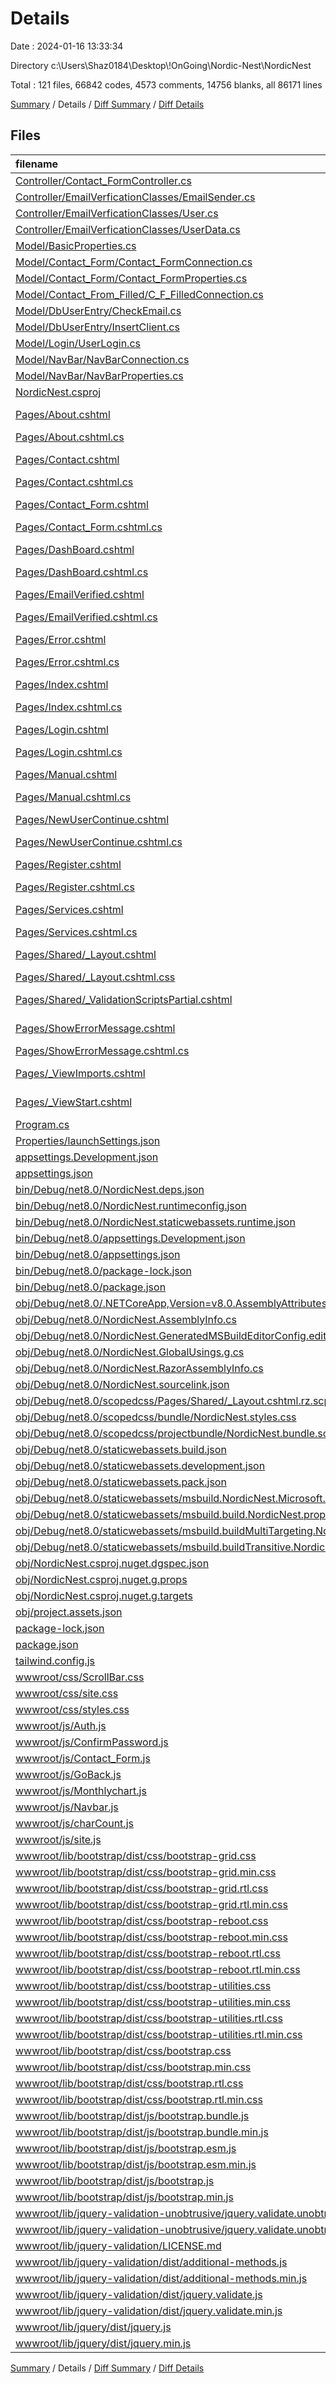 # Details

Date : 2024-01-16 13:33:34

Directory c:\\Users\\Shaz0184\\Desktop\\!OnGoing\\Nordic-Nest\\NordicNest

Total : 121 files,  66842 codes, 4573 comments, 14756 blanks, all 86171 lines

[Summary](results.md) / Details / [Diff Summary](diff.md) / [Diff Details](diff-details.md)

## Files
| filename | language | code | comment | blank | total |
| :--- | :--- | ---: | ---: | ---: | ---: |
| [Controller/Contact_FormController.cs](/Controller/Contact_FormController.cs) | C# | 14 | 0 | 4 | 18 |
| [Controller/EmailVerficationClasses/EmailSender.cs](/Controller/EmailVerficationClasses/EmailSender.cs) | C# | 25 | 0 | 6 | 31 |
| [Controller/EmailVerficationClasses/User.cs](/Controller/EmailVerficationClasses/User.cs) | C# | 10 | 0 | 1 | 11 |
| [Controller/EmailVerficationClasses/UserData.cs](/Controller/EmailVerficationClasses/UserData.cs) | C# | 7 | 0 | 4 | 11 |
| [Model/BasicProperties.cs](/Model/BasicProperties.cs) | C# | 14 | 0 | 7 | 21 |
| [Model/Contact_Form/Contact_FormConnection.cs](/Model/Contact_Form/Contact_FormConnection.cs) | C# | 52 | 2 | 11 | 65 |
| [Model/Contact_Form/Contact_FormProperties.cs](/Model/Contact_Form/Contact_FormProperties.cs) | C# | 18 | 0 | 9 | 27 |
| [Model/Contact_From_Filled/C_F_FilledConnection.cs](/Model/Contact_From_Filled/C_F_FilledConnection.cs) | C# | 40 | 3 | 9 | 52 |
| [Model/DbUserEntry/CheckEmail.cs](/Model/DbUserEntry/CheckEmail.cs) | C# | 40 | 8 | 10 | 58 |
| [Model/DbUserEntry/InsertClient.cs](/Model/DbUserEntry/InsertClient.cs) | C# | 55 | 1 | 8 | 64 |
| [Model/Login/UserLogin.cs](/Model/Login/UserLogin.cs) | C# | 42 | 3 | 10 | 55 |
| [Model/NavBar/NavBarConnection.cs](/Model/NavBar/NavBarConnection.cs) | C# | 51 | 3 | 12 | 66 |
| [Model/NavBar/NavBarProperties.cs](/Model/NavBar/NavBarProperties.cs) | C# | 16 | 0 | 8 | 24 |
| [NordicNest.csproj](/NordicNest.csproj) | XML | 24 | 0 | 7 | 31 |
| [Pages/About.cshtml](/Pages/About.cshtml) | ASP.NET Razor | 89 | 0 | 21 | 110 |
| [Pages/About.cshtml.cs](/Pages/About.cshtml.cs) | C# | 11 | 0 | 2 | 13 |
| [Pages/Contact.cshtml](/Pages/Contact.cshtml) | ASP.NET Razor | 74 | 1 | 19 | 94 |
| [Pages/Contact.cshtml.cs](/Pages/Contact.cshtml.cs) | C# | 11 | 0 | 2 | 13 |
| [Pages/Contact_Form.cshtml](/Pages/Contact_Form.cshtml) | ASP.NET Razor | 150 | 0 | 32 | 182 |
| [Pages/Contact_Form.cshtml.cs](/Pages/Contact_Form.cshtml.cs) | C# | 74 | 38 | 28 | 140 |
| [Pages/DashBoard.cshtml](/Pages/DashBoard.cshtml) | ASP.NET Razor | 345 | 2 | 34 | 381 |
| [Pages/DashBoard.cshtml.cs](/Pages/DashBoard.cshtml.cs) | C# | 26 | 16 | 12 | 54 |
| [Pages/EmailVerified.cshtml](/Pages/EmailVerified.cshtml) | ASP.NET Razor | 132 | 18 | 7 | 157 |
| [Pages/EmailVerified.cshtml.cs](/Pages/EmailVerified.cshtml.cs) | C# | 101 | 19 | 29 | 149 |
| [Pages/Error.cshtml](/Pages/Error.cshtml) | ASP.NET Razor | 23 | 0 | 4 | 27 |
| [Pages/Error.cshtml.cs](/Pages/Error.cshtml.cs) | C# | 22 | 0 | 7 | 29 |
| [Pages/Index.cshtml](/Pages/Index.cshtml) | ASP.NET Razor | 105 | 6 | 11 | 122 |
| [Pages/Index.cshtml.cs](/Pages/Index.cshtml.cs) | C# | 16 | 0 | 5 | 21 |
| [Pages/Login.cshtml](/Pages/Login.cshtml) | ASP.NET Razor | 88 | 0 | 1 | 89 |
| [Pages/Login.cshtml.cs](/Pages/Login.cshtml.cs) | C# | 58 | 6 | 14 | 78 |
| [Pages/Manual.cshtml](/Pages/Manual.cshtml) | ASP.NET Razor | 289 | 0 | 26 | 315 |
| [Pages/Manual.cshtml.cs](/Pages/Manual.cshtml.cs) | C# | 16 | 0 | 5 | 21 |
| [Pages/NewUserContinue.cshtml](/Pages/NewUserContinue.cshtml) | ASP.NET Razor | 5 | 0 | 1 | 6 |
| [Pages/NewUserContinue.cshtml.cs](/Pages/NewUserContinue.cshtml.cs) | C# | 19 | 0 | 2 | 21 |
| [Pages/Register.cshtml](/Pages/Register.cshtml) | ASP.NET Razor | 59 | 0 | 8 | 67 |
| [Pages/Register.cshtml.cs](/Pages/Register.cshtml.cs) | C# | 62 | 10 | 20 | 92 |
| [Pages/Services.cshtml](/Pages/Services.cshtml) | ASP.NET Razor | 161 | 0 | 31 | 192 |
| [Pages/Services.cshtml.cs](/Pages/Services.cshtml.cs) | C# | 11 | 0 | 2 | 13 |
| [Pages/Shared/_Layout.cshtml](/Pages/Shared/_Layout.cshtml) | ASP.NET Razor | 88 | 0 | 5 | 93 |
| [Pages/Shared/_Layout.cshtml.css](/Pages/Shared/_Layout.cshtml.css) | CSS | 38 | 2 | 9 | 49 |
| [Pages/Shared/_ValidationScriptsPartial.cshtml](/Pages/Shared/_ValidationScriptsPartial.cshtml) | ASP.NET Razor | 2 | 0 | 1 | 3 |
| [Pages/ShowErrorMessage.cshtml](/Pages/ShowErrorMessage.cshtml) | ASP.NET Razor | 7 | 0 | 1 | 8 |
| [Pages/ShowErrorMessage.cshtml.cs](/Pages/ShowErrorMessage.cshtml.cs) | C# | 11 | 0 | 2 | 13 |
| [Pages/_ViewImports.cshtml](/Pages/_ViewImports.cshtml) | ASP.NET Razor | 3 | 0 | 1 | 4 |
| [Pages/_ViewStart.cshtml](/Pages/_ViewStart.cshtml) | ASP.NET Razor | 3 | 0 | 1 | 4 |
| [Program.cs](/Program.cs) | C# | 25 | 17 | 16 | 58 |
| [Properties/launchSettings.json](/Properties/launchSettings.json) | JSON | 38 | 0 | 1 | 39 |
| [appsettings.Development.json](/appsettings.Development.json) | JSON | 16 | 0 | 1 | 17 |
| [appsettings.json](/appsettings.json) | JSON | 24 | 0 | 1 | 25 |
| [bin/Debug/net8.0/NordicNest.deps.json](/bin/Debug/net8.0/NordicNest.deps.json) | JSON | 180 | 0 | 0 | 180 |
| [bin/Debug/net8.0/NordicNest.runtimeconfig.json](/bin/Debug/net8.0/NordicNest.runtimeconfig.json) | JSON | 19 | 0 | 0 | 19 |
| [bin/Debug/net8.0/NordicNest.staticwebassets.runtime.json](/bin/Debug/net8.0/NordicNest.staticwebassets.runtime.json) | JSON | 1 | 0 | 0 | 1 |
| [bin/Debug/net8.0/appsettings.Development.json](/bin/Debug/net8.0/appsettings.Development.json) | JSON | 16 | 0 | 1 | 17 |
| [bin/Debug/net8.0/appsettings.json](/bin/Debug/net8.0/appsettings.json) | JSON | 24 | 0 | 1 | 25 |
| [bin/Debug/net8.0/package-lock.json](/bin/Debug/net8.0/package-lock.json) | JSON | 1,893 | 0 | 1 | 1,894 |
| [bin/Debug/net8.0/package.json](/bin/Debug/net8.0/package.json) | JSON | 16 | 0 | 1 | 17 |
| [obj/Debug/net8.0/.NETCoreApp,Version=v8.0.AssemblyAttributes.cs](/obj/Debug/net8.0/.NETCoreApp,Version=v8.0.AssemblyAttributes.cs) | C# | 3 | 1 | 1 | 5 |
| [obj/Debug/net8.0/NordicNest.AssemblyInfo.cs](/obj/Debug/net8.0/NordicNest.AssemblyInfo.cs) | C# | 9 | 9 | 5 | 23 |
| [obj/Debug/net8.0/NordicNest.GeneratedMSBuildEditorConfig.editorconfig](/obj/Debug/net8.0/NordicNest.GeneratedMSBuildEditorConfig.editorconfig) | Properties | 70 | 0 | 18 | 88 |
| [obj/Debug/net8.0/NordicNest.GlobalUsings.g.cs](/obj/Debug/net8.0/NordicNest.GlobalUsings.g.cs) | C# | 16 | 1 | 1 | 18 |
| [obj/Debug/net8.0/NordicNest.RazorAssemblyInfo.cs](/obj/Debug/net8.0/NordicNest.RazorAssemblyInfo.cs) | C# | 4 | 10 | 5 | 19 |
| [obj/Debug/net8.0/NordicNest.sourcelink.json](/obj/Debug/net8.0/NordicNest.sourcelink.json) | JSON | 1 | 0 | 0 | 1 |
| [obj/Debug/net8.0/scopedcss/Pages/Shared/_Layout.cshtml.rz.scp.css](/obj/Debug/net8.0/scopedcss/Pages/Shared/_Layout.cshtml.rz.scp.css) | CSS | 38 | 2 | 9 | 49 |
| [obj/Debug/net8.0/scopedcss/bundle/NordicNest.styles.css](/obj/Debug/net8.0/scopedcss/bundle/NordicNest.styles.css) | CSS | 38 | 3 | 9 | 50 |
| [obj/Debug/net8.0/scopedcss/projectbundle/NordicNest.bundle.scp.css](/obj/Debug/net8.0/scopedcss/projectbundle/NordicNest.bundle.scp.css) | CSS | 38 | 3 | 9 | 50 |
| [obj/Debug/net8.0/staticwebassets.build.json](/obj/Debug/net8.0/staticwebassets.build.json) | JSON | 1,597 | 0 | 0 | 1,597 |
| [obj/Debug/net8.0/staticwebassets.development.json](/obj/Debug/net8.0/staticwebassets.development.json) | JSON | 1 | 0 | 0 | 1 |
| [obj/Debug/net8.0/staticwebassets.pack.json](/obj/Debug/net8.0/staticwebassets.pack.json) | JSON | 349 | 0 | 0 | 349 |
| [obj/Debug/net8.0/staticwebassets/msbuild.NordicNest.Microsoft.AspNetCore.StaticWebAssets.props](/obj/Debug/net8.0/staticwebassets/msbuild.NordicNest.Microsoft.AspNetCore.StaticWebAssets.props) | XML | 1,316 | 0 | 0 | 1,316 |
| [obj/Debug/net8.0/staticwebassets/msbuild.build.NordicNest.props](/obj/Debug/net8.0/staticwebassets/msbuild.build.NordicNest.props) | XML | 3 | 0 | 0 | 3 |
| [obj/Debug/net8.0/staticwebassets/msbuild.buildMultiTargeting.NordicNest.props](/obj/Debug/net8.0/staticwebassets/msbuild.buildMultiTargeting.NordicNest.props) | XML | 3 | 0 | 0 | 3 |
| [obj/Debug/net8.0/staticwebassets/msbuild.buildTransitive.NordicNest.props](/obj/Debug/net8.0/staticwebassets/msbuild.buildTransitive.NordicNest.props) | XML | 3 | 0 | 0 | 3 |
| [obj/NordicNest.csproj.nuget.dgspec.json](/obj/NordicNest.csproj.nuget.dgspec.json) | JSON | 76 | 0 | 0 | 76 |
| [obj/NordicNest.csproj.nuget.g.props](/obj/NordicNest.csproj.nuget.g.props) | XML | 15 | 0 | 0 | 15 |
| [obj/NordicNest.csproj.nuget.g.targets](/obj/NordicNest.csproj.nuget.g.targets) | XML | 2 | 0 | 0 | 2 |
| [obj/project.assets.json](/obj/project.assets.json) | JSON | 588 | 0 | 0 | 588 |
| [package-lock.json](/package-lock.json) | JSON | 1,893 | 0 | 1 | 1,894 |
| [package.json](/package.json) | JSON | 16 | 0 | 1 | 17 |
| [tailwind.config.js](/tailwind.config.js) | JavaScript | 14 | 0 | 0 | 14 |
| [wwwroot/css/ScrollBar.css](/wwwroot/css/ScrollBar.css) | CSS | 17 | 8 | 5 | 30 |
| [wwwroot/css/site.css](/wwwroot/css/site.css) | CSS | 3 | 0 | 1 | 4 |
| [wwwroot/css/styles.css](/wwwroot/css/styles.css) | CSS | 1 | 0 | 0 | 1 |
| [wwwroot/js/Auth.js](/wwwroot/js/Auth.js) | JavaScript | 21 | 5 | 6 | 32 |
| [wwwroot/js/ConfirmPassword.js](/wwwroot/js/ConfirmPassword.js) | JavaScript | 13 | 0 | 3 | 16 |
| [wwwroot/js/Contact_Form.js](/wwwroot/js/Contact_Form.js) | JavaScript | 32 | 1 | 9 | 42 |
| [wwwroot/js/GoBack.js](/wwwroot/js/GoBack.js) | JavaScript | 3 | 0 | 0 | 3 |
| [wwwroot/js/Monthlychart.js](/wwwroot/js/Monthlychart.js) | JavaScript | 59 | 1 | 3 | 63 |
| [wwwroot/js/Navbar.js](/wwwroot/js/Navbar.js) | JavaScript | 7 | 0 | 1 | 8 |
| [wwwroot/js/charCount.js](/wwwroot/js/charCount.js) | JavaScript | 10 | 4 | 3 | 17 |
| [wwwroot/js/site.js](/wwwroot/js/site.js) | JavaScript | 0 | 3 | 2 | 5 |
| [wwwroot/lib/bootstrap/dist/css/bootstrap-grid.css](/wwwroot/lib/bootstrap/dist/css/bootstrap-grid.css) | CSS | 3,855 | 7 | 1,135 | 4,997 |
| [wwwroot/lib/bootstrap/dist/css/bootstrap-grid.min.css](/wwwroot/lib/bootstrap/dist/css/bootstrap-grid.min.css) | CSS | 1 | 6 | 0 | 7 |
| [wwwroot/lib/bootstrap/dist/css/bootstrap-grid.rtl.css](/wwwroot/lib/bootstrap/dist/css/bootstrap-grid.rtl.css) | CSS | 3,855 | 7 | 1,134 | 4,996 |
| [wwwroot/lib/bootstrap/dist/css/bootstrap-grid.rtl.min.css](/wwwroot/lib/bootstrap/dist/css/bootstrap-grid.rtl.min.css) | CSS | 1 | 6 | 0 | 7 |
| [wwwroot/lib/bootstrap/dist/css/bootstrap-reboot.css](/wwwroot/lib/bootstrap/dist/css/bootstrap-reboot.css) | CSS | 347 | 16 | 64 | 427 |
| [wwwroot/lib/bootstrap/dist/css/bootstrap-reboot.min.css](/wwwroot/lib/bootstrap/dist/css/bootstrap-reboot.min.css) | CSS | 1 | 7 | 0 | 8 |
| [wwwroot/lib/bootstrap/dist/css/bootstrap-reboot.rtl.css](/wwwroot/lib/bootstrap/dist/css/bootstrap-reboot.rtl.css) | CSS | 353 | 8 | 63 | 424 |
| [wwwroot/lib/bootstrap/dist/css/bootstrap-reboot.rtl.min.css](/wwwroot/lib/bootstrap/dist/css/bootstrap-reboot.rtl.min.css) | CSS | 1 | 7 | 0 | 8 |
| [wwwroot/lib/bootstrap/dist/css/bootstrap-utilities.css](/wwwroot/lib/bootstrap/dist/css/bootstrap-utilities.css) | CSS | 3,729 | 9 | 1,128 | 4,866 |
| [wwwroot/lib/bootstrap/dist/css/bootstrap-utilities.min.css](/wwwroot/lib/bootstrap/dist/css/bootstrap-utilities.min.css) | CSS | 1 | 6 | 0 | 7 |
| [wwwroot/lib/bootstrap/dist/css/bootstrap-utilities.rtl.css](/wwwroot/lib/bootstrap/dist/css/bootstrap-utilities.rtl.css) | CSS | 3,725 | 7 | 1,125 | 4,857 |
| [wwwroot/lib/bootstrap/dist/css/bootstrap-utilities.rtl.min.css](/wwwroot/lib/bootstrap/dist/css/bootstrap-utilities.rtl.min.css) | CSS | 1 | 6 | 0 | 7 |
| [wwwroot/lib/bootstrap/dist/css/bootstrap.css](/wwwroot/lib/bootstrap/dist/css/bootstrap.css) | CSS | 9,453 | 27 | 1,741 | 11,221 |
| [wwwroot/lib/bootstrap/dist/css/bootstrap.min.css](/wwwroot/lib/bootstrap/dist/css/bootstrap.min.css) | CSS | 2 | 5 | 0 | 7 |
| [wwwroot/lib/bootstrap/dist/css/bootstrap.rtl.css](/wwwroot/lib/bootstrap/dist/css/bootstrap.rtl.css) | CSS | 9,455 | 7 | 1,735 | 11,197 |
| [wwwroot/lib/bootstrap/dist/css/bootstrap.rtl.min.css](/wwwroot/lib/bootstrap/dist/css/bootstrap.rtl.min.css) | CSS | 2 | 5 | 0 | 7 |
| [wwwroot/lib/bootstrap/dist/js/bootstrap.bundle.js](/wwwroot/lib/bootstrap/dist/js/bootstrap.bundle.js) | JavaScript | 4,846 | 584 | 1,351 | 6,781 |
| [wwwroot/lib/bootstrap/dist/js/bootstrap.bundle.min.js](/wwwroot/lib/bootstrap/dist/js/bootstrap.bundle.min.js) | JavaScript | 1 | 6 | 0 | 7 |
| [wwwroot/lib/bootstrap/dist/js/bootstrap.esm.js](/wwwroot/lib/bootstrap/dist/js/bootstrap.esm.js) | JavaScript | 3,418 | 495 | 1,065 | 4,978 |
| [wwwroot/lib/bootstrap/dist/js/bootstrap.esm.min.js](/wwwroot/lib/bootstrap/dist/js/bootstrap.esm.min.js) | JavaScript | 1 | 6 | 0 | 7 |
| [wwwroot/lib/bootstrap/dist/js/bootstrap.js](/wwwroot/lib/bootstrap/dist/js/bootstrap.js) | JavaScript | 3,457 | 501 | 1,069 | 5,027 |
| [wwwroot/lib/bootstrap/dist/js/bootstrap.min.js](/wwwroot/lib/bootstrap/dist/js/bootstrap.min.js) | JavaScript | 1 | 6 | 0 | 7 |
| [wwwroot/lib/jquery-validation-unobtrusive/jquery.validate.unobtrusive.js](/wwwroot/lib/jquery-validation-unobtrusive/jquery.validate.unobtrusive.js) | JavaScript | 306 | 76 | 54 | 436 |
| [wwwroot/lib/jquery-validation-unobtrusive/jquery.validate.unobtrusive.min.js](/wwwroot/lib/jquery-validation-unobtrusive/jquery.validate.unobtrusive.min.js) | JavaScript | 1 | 7 | 0 | 8 |
| [wwwroot/lib/jquery-validation/LICENSE.md](/wwwroot/lib/jquery-validation/LICENSE.md) | Markdown | 18 | 0 | 5 | 23 |
| [wwwroot/lib/jquery-validation/dist/additional-methods.js](/wwwroot/lib/jquery-validation/dist/additional-methods.js) | JavaScript | 867 | 443 | 202 | 1,512 |
| [wwwroot/lib/jquery-validation/dist/additional-methods.min.js](/wwwroot/lib/jquery-validation/dist/additional-methods.min.js) | JavaScript | 1 | 3 | 0 | 4 |
| [wwwroot/lib/jquery-validation/dist/jquery.validate.js](/wwwroot/lib/jquery-validation/dist/jquery.validate.js) | JavaScript | 1,228 | 189 | 244 | 1,661 |
| [wwwroot/lib/jquery-validation/dist/jquery.validate.min.js](/wwwroot/lib/jquery-validation/dist/jquery.validate.min.js) | JavaScript | 1 | 3 | 0 | 4 |
| [wwwroot/lib/jquery/dist/jquery.js](/wwwroot/lib/jquery/dist/jquery.js) | JavaScript | 6,895 | 1,911 | 2,076 | 10,882 |
| [wwwroot/lib/jquery/dist/jquery.min.js](/wwwroot/lib/jquery/dist/jquery.min.js) | JavaScript | 1 | 1 | 1 | 3 |

[Summary](results.md) / Details / [Diff Summary](diff.md) / [Diff Details](diff-details.md)